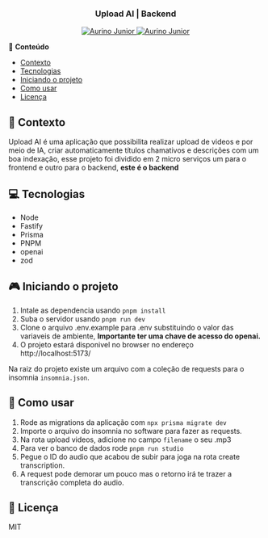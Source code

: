 <div align="center">
   <h3>Upload AI | Backend</h3>
</div>

<p align="center">
   <a href="https://www.instagram.com/aurigod97/">
      <img alt="Aurino Junior" src="https://img.shields.io/badge/-aurigod97-0390fc?style=flat&logo=Instagram&logoColor=white&color=blue" />
   </a>
    <a href="https://www.linkedin.com/in/aurino-junior-7718a4158/">
      <img alt="Aurino Junior" src="https://img.shields.io/badge/-Aurino%20Junior-0390fc?style=flat&logo=Linkedin&logoColor=white&color=blue" />
   </a>
</p>

📍 **Conteúdo**

- [Contexto](#blue_book-contexto)
- [Tecnologias](#computer-tecnologias)
- [Iniciando o projeto](#video_game-iniciando-o-projeto)
- [Como usar](#beers-como-usar)
- [Licença](#page_with_curl-licença)

## :blue_book: Contexto

Upload AI é uma aplicação que possibilita realizar upload de videos e por meio de IA, criar automaticamente títulos chamativos e descrições com um boa indexação, esse projeto foi dividido em 2 micro serviços um para o frontend e outro para o backend, **este é o backend**

## :computer: Tecnologias

- Node
- Fastify
- Prisma
- PNPM
- openai
- zod

## :video_game: Iniciando o projeto

1. Intale as dependencia usando `pnpm install`
2. Suba o servidor usando `pnpm run dev`
3. Clone o arquivo .env.example para .env substituindo o valor das variaveis de ambiente, **Importante ter uma chave de acesso do openai.**
4. O projeto estará disponivel no browser no endereço http://localhost:5173/

Na raiz do projeto existe um arquivo com a coleção de requests para o insomnia `insomnia.json`.

## :beers: Como usar

1. Rode as migrations da aplicação com `npx prisma migrate dev`
2. Importe o arquivo do insomnia no software para fazer as requests.
3. Na rota upload videos, adicione no campo `filename` o seu .mp3
4. Para ver o banco de dados rode `pnpm run studio`
5. Pegue o ID do audio que acabou de subir para joga na rota create transcription.
6. A request pode demorar um pouco mas o retorno irá te trazer a transcrição completa do audio.

## :page_with_curl: Licença

MIT
